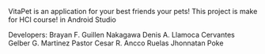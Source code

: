 VitaPet is an application for your best friends your pets! This project is make for HCI course! in Android Studio

Developers:
Brayan F. Guillen Nakagawa
Denis A. Llamoca Cervantes
Gelber G. Martinez Pastor
Cesar R. Ancco Ruelas
Jhonnatan Poke
